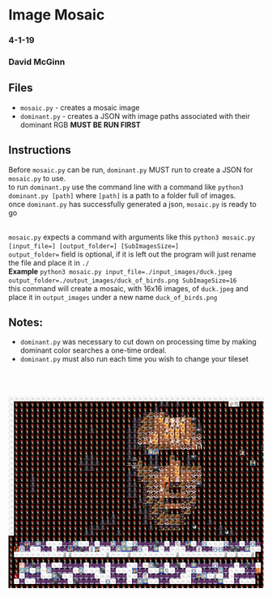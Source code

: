 # Image Mosaic
### 4-1-19
### David McGinn

## Files
  * `mosaic.py` - creates a mosaic image
  * `dominant.py` - creates a JSON with image paths associated with their dominant RGB __MUST BE RUN FIRST__
  
## Instructions

Before `mosaic.py` can be run, `dominant.py` MUST run to create a JSON for `mosaic.py` to use.<br>
to run `dominant.py` use the command line with a command like `python3 dominant.py [path]` where `[path]` is a path to a folder full of images.<br>
once `dominant.py` has successfully generated a json, `mosaic.py` is ready to go <br><br>

`mosaic.py` expects a command with arguments like this `python3 mosaic.py [input_file=] [output_folder=] [SubImagesSize=]` <br>
`output_folder=` field is optional, if it is left out the program will just rename the file and place it in `./`<br>
__Example__ `python3 mosaic.py input_file=./input_images/duck.jpeg output_folder=./output_images/duck_of_birds.png SubImageSize=16`
<br>this command will create a mosaic, with 16x16 images, of `duck.jpeg` and place it in `output_images` under a new name `duck_of_birds.png`

## Notes:

* `dominant.py` was necessary to cut down on processing time by making dominant color searches a one-time ordeal.
* `dominant.py` must also run each time you wish to change your tileset

<br><br><br>
![](https://raw.githubusercontent.com/dnmcginn57/4883-SWTools-McGinn/master/Assignments/A08/output_images/JC_mosaic.png)
